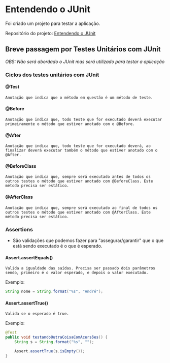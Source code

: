 # Entendendo o JUnit

Foi criado um projeto para testar a aplicação.

Repositório do projeto: [Entendendo o JUnit](../especialista-jpa/entendendo-junit/)


## Breve passagem por Testes Unitários com JUnit

_OBS: Não será abordado o JUnit mas será utilizado para testar a aplicação_

### Ciclos dos testes unitários com JUnit

#### @Test
    Anotação que indica que o método em questão é um método de teste.

#### @Before
    Anotação que indica que, todo teste que for executado deverá executar primeiramente o método que estiver anotado com o @Before.

#### @After
    Anotação que indica que, todo teste que for executado deverá, ao finalizar deverá executar também o método que estiver anotado com o @After.

#### @BeforeClass
    Anotação que indica que, sempre será executado antes de todos os outros testes o método que estiver anotado com @BeforeClass. Este método precisa ser estático.

#### @AfterClass
    Anotação que indica que, sempre será executado ao final de todos os outros testes o método que estiver anotado com @AfterClass. Este método precisa ser estático.

### Assertions
- São validações que podemos fazer para "assegurar/garantir" que o que está sendo executado é o que é esperado.

#### Assert.assertEquals()
    Valida a igualdade das saídas. Precisa ser passado dois parâmetros sendo, primeiro é o valor esperado, e depois o valor executado. 
    
Exemplo:

```java
String nome = String.format("%s", "André");
```

#### Assert.assertTrue()
    Valida se o esperado é true.

Exemplo:
```java
@Test
public void testandoOutraCoisaComAcersões() {
    String s = String.format("%s", "");

    Assert.assertTrue(s.isEmpty());
}
```